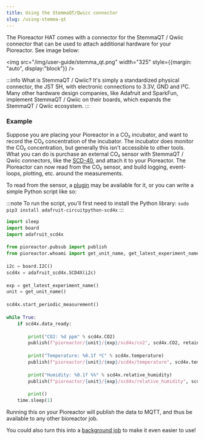 ```yaml
---
title: Using the StemmaQT/Qwicc connector
slug: /using-stemma-qt
---
```


The Pioreactor HAT comes with a connector for the StemmaQT / Qwiic connector that can be used to attach additional hardware for your Pioreactor. See image below:


<img src="/img/user-guide/stemma_qt.png" width="325" style={{margin: "auto", display:"block"}} />


:::info
What is StemmaQT / Qwiic? It's simply a standardized physical connector, the JST SH, with electronic connections to 3.3V, GND and I²C. Many other hardware design companies, like Adafruit and SparkFun, implement StemmaQT / Qwiic on their boards, which expands the StemmaQT / Qwiic ecosystem. 
:::


### Example

Suppose you are placing your Pioreactor in a CO₂ incubator, and want to record the CO₂ concentration of the incubator. The incubator does monitor the CO₂ concentration, but generally this isn't accessible to other tools. What you can do is purchase an external CO₂ sensor with StemmaQT / Qwiic connectors, like the [SCD-40](https://www.adafruit.com/product/5187), and attach it to your Pioreactor. The Pioreactor can now read from the CO₂ sensor, and build logging, event-loops, plotting, etc. around the measurements. 

To read from the sensor, a [plugin](/user-guide/using-community-plugins) may be available for it, or you can write a simple Python script like so:

:::note
To run the script, you'll first need to install the Python library:
`sudo pip3 install adafruit-circuitpython-scd4x`
:::


```python
import sleep
import board
import adafruit_scd4x

from pioreactor.pubsub import publish
from pioreactor.whoami import get_unit_name, get_latest_experiment_name

i2c = board.I2C()
scd4x = adafruit_scd4x.SCD4X(i2c)

exp = get_latest_experiment_name()
unit = get_unit_name()

scd4x.start_periodic_measurement()

while True:
    if scd4x.data_ready:
        
        print("CO2: %d ppm" % scd4x.CO2)
        publish(f"pioreactor/{unit}/{exp}/scd4x/co2", scd4x.CO2, retain=True)

        print("Temperature: %0.1f *C" % scd4x.temperature)
        publish(f"pioreactor/{unit}/{exp}/scd4x/temperature", scd4x.temperature, retain=True)

        print("Humidity: %0.1f %%" % scd4x.relative_humidity)
        publish(f"pioreactor/{unit}/{exp}/scd4x/relative_humidity", scd4x.relative_humidity, retain=True)

        print()
    time.sleep(1)

```


Running this on your Pioreactor will publish the data to MQTT, and thus be available to any other bioreactor job. 

You could also turn this into a [background job](/developer-guide/intro-background-jobs) to make it even easier to use!
